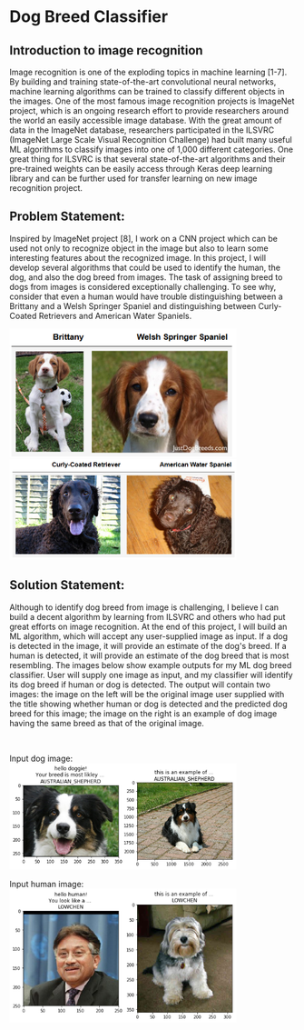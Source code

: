 # Dog Breed Classifier

## Introduction to image recognition

Image recognition is one of the exploding topics in machine learning [1-7]. By building and training state-of-the-art convolutional neural networks, machine learning algorithms can be trained to classify different objects in the images. One of the most famous image recognition projects is ImageNet project, which is an ongoing research effort to provide researchers around the world an easily accessible image database. With the great amount of data in the ImageNet database, researchers participated in the ILSVRC (ImageNet Large Scale Visual Recognition Challenge) had built many useful ML algorithms to classify images into one of 1,000 different categories. One great thing for ILSVRC is that several state-of-the-art algorithms and their pre-trained weights can be easily access through Keras deep learning library and can be further used for transfer learning on new image recognition project.

## Problem Statement: 

Inspired by ImageNet project [8], I work on a CNN project which can be used not only to recognize object in the image but also to learn some interesting features about the recognized image. In this project, I will develop several algorithms that could be used to identify the human, the dog, and also the dog breed from images. The task of assigning breed to dogs from images is considered exceptionally challenging. To see why, consider that even a human would have trouble distinguishing between a Brittany and a Welsh Springer Spaniel and distinguishing between Curly-Coated Retrievers and American Water Spaniels.


<img src="https://raw.githubusercontent.com/changchunlee/machine_learning_projects/master/Dog_Breed_Classifier/images/dog_breed_identification_01.png" width="400">   <img src="https://raw.githubusercontent.com/changchunlee/machine_learning_projects/master/Dog_Breed_Classifier/images/dog_breed_identification_02.png" width="400">

## Solution Statement: 

Although to identify dog breed from image is challenging, I believe I can build a decent algorithm by learning from ILSVRC and others who had put great efforts on image recognition. At the end of this project, I will build an ML algorithm, which will accept any user-supplied image as input. If a dog is detected in the image, it will provide an estimate of the dog's breed. If a human is detected, it will provide an estimate of the dog breed that is most resembling.
The images below show example outputs for my ML dog breed classifier. User will supply one image as input, and my classifier will identify its dog breed if human or dog is detected. The output will contain two images: the image on the left will be the original image user supplied with the title showing whether human or dog is detected and the predicted dog breed for this image; the image on the right is an example of dog image having the same breed as that of the original image.

<BR>

Input dog image:
<BR>
<img src="https://raw.githubusercontent.com/changchunlee/machine_learning_projects/master/Dog_Breed_Classifier/images/example_doggie_01.png" width="400">

Input human image:
<BR>
<img src="https://raw.githubusercontent.com/changchunlee/machine_learning_projects/master/Dog_Breed_Classifier/images/example_human_01.png" width="400">

